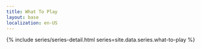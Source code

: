 ```yaml
---
title: What To Play
layout: base
localization: en-US
---
```


{% include series/series-detail.html
    series=site.data.series.what-to-play
%}